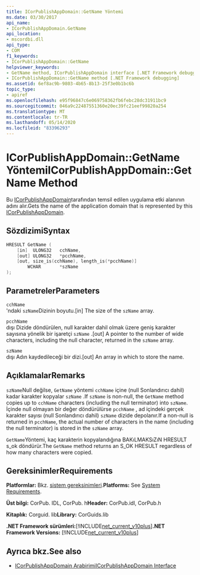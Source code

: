 ```yaml
---
title: ICorPublishAppDomain::GetName Yöntemi
ms.date: 03/30/2017
api_name:
- ICorPublishAppDomain.GetName
api_location:
- mscordbi.dll
api_type:
- COM
f1_keywords:
- ICorPublishAppDomain::GetName
helpviewer_keywords:
- GetName method, ICorPublishAppDomain interface [.NET Framework debugging]
- ICorPublishAppDomain::GetName method [.NET Framework debugging]
ms.assetid: 6ef8ac9b-9803-4b65-8b13-25f3e0b1bc6b
topic_type:
- apiref
ms.openlocfilehash: e95f96847c6e069758362fb6febc28dc31911bc9
ms.sourcegitcommit: 046a9c22487551360e20ec39fc21eef99820a254
ms.translationtype: MT
ms.contentlocale: tr-TR
ms.lasthandoff: 05/14/2020
ms.locfileid: "83396293"
---
```

# <a name="icorpublishappdomaingetname-method"></a><span data-ttu-id="968e6-102">ICorPublishAppDomain::GetName Yöntemi</span><span class="sxs-lookup"><span data-stu-id="968e6-102">ICorPublishAppDomain::GetName Method</span></span>
<span data-ttu-id="968e6-103">Bu [ICorPublishAppDomain](icorpublishappdomain-interface.md)tarafından temsil edilen uygulama etki alanının adını alır.</span><span class="sxs-lookup"><span data-stu-id="968e6-103">Gets the name of the application domain that is represented by this [ICorPublishAppDomain](icorpublishappdomain-interface.md).</span></span>  
  
## <a name="syntax"></a><span data-ttu-id="968e6-104">Sözdizimi</span><span class="sxs-lookup"><span data-stu-id="968e6-104">Syntax</span></span>  
  
```cpp  
HRESULT GetName (  
    [in]  ULONG32   cchName,
    [out] ULONG32   *pcchName,  
    [out, size_is(cchName), length_is(*pcchName)]
        WCHAR       *szName  
);  
```  
  
## <a name="parameters"></a><span data-ttu-id="968e6-105">Parametreler</span><span class="sxs-lookup"><span data-stu-id="968e6-105">Parameters</span></span>  
 `cchName`  
 <span data-ttu-id="968e6-106">'ndaki `szName`Dizinin boyutu.</span><span class="sxs-lookup"><span data-stu-id="968e6-106">[in] The size of the `szName` array.</span></span>  
  
 `pcchName`  
 <span data-ttu-id="968e6-107">dışı Dizide döndürülen, null karakter dahil olmak üzere geniş karakter sayısına yönelik bir işaretçi `szName` .</span><span class="sxs-lookup"><span data-stu-id="968e6-107">[out] A pointer to the number of wide characters, including the null character, returned in the `szName` array.</span></span>  
  
 `szName`  
 <span data-ttu-id="968e6-108">dışı Adın kaydedileceği bir dizi.</span><span class="sxs-lookup"><span data-stu-id="968e6-108">[out] An array in which to store the name.</span></span>  
  
## <a name="remarks"></a><span data-ttu-id="968e6-109">Açıklamalar</span><span class="sxs-lookup"><span data-stu-id="968e6-109">Remarks</span></span>  
 <span data-ttu-id="968e6-110">`szName`Null değilse, `GetName` yöntemi `cchName` içine (null Sonlandırıcı dahil) kadar karakter kopyalar `szName` .</span><span class="sxs-lookup"><span data-stu-id="968e6-110">If `szName` is non-null, the `GetName` method copies up to `cchName` characters (including the null terminator) into `szName`.</span></span> <span data-ttu-id="968e6-111">İçinde null olmayan bir değer döndürülürse `pcchName` , ad içindeki gerçek karakter sayısı (null Sonlandırıcı dahil) `szName` dizide depolanır.</span><span class="sxs-lookup"><span data-stu-id="968e6-111">If a non-null is returned in `pcchName`, the actual number of characters in the name (including the null terminator) is stored in the `szName` array.</span></span>  
  
 <span data-ttu-id="968e6-112">`GetName`Yöntemi, kaç karakterin kopyalandığına BAKıLMAKSıZıN HRESULT s_ok döndürür.</span><span class="sxs-lookup"><span data-stu-id="968e6-112">The `GetName` method returns an S_OK HRESULT regardless of how many characters were copied.</span></span>  
  
## <a name="requirements"></a><span data-ttu-id="968e6-113">Gereksinimler</span><span class="sxs-lookup"><span data-stu-id="968e6-113">Requirements</span></span>  
 <span data-ttu-id="968e6-114">**Platformlar:** Bkz. [sistem gereksinimleri](../../get-started/system-requirements.md).</span><span class="sxs-lookup"><span data-stu-id="968e6-114">**Platforms:** See [System Requirements](../../get-started/system-requirements.md).</span></span>  
  
 <span data-ttu-id="968e6-115">**Üst bilgi:** CorPub. IDL, CorPub. h</span><span class="sxs-lookup"><span data-stu-id="968e6-115">**Header:** CorPub.idl, CorPub.h</span></span>  
  
 <span data-ttu-id="968e6-116">**Kitaplık:** Corguid. lib</span><span class="sxs-lookup"><span data-stu-id="968e6-116">**Library:** CorGuids.lib</span></span>  
  
 <span data-ttu-id="968e6-117">**.NET Framework sürümleri:**[!INCLUDE[net_current_v10plus](../../../../includes/net-current-v10plus-md.md)]</span><span class="sxs-lookup"><span data-stu-id="968e6-117">**.NET Framework Versions:** [!INCLUDE[net_current_v10plus](../../../../includes/net-current-v10plus-md.md)]</span></span>  
  
## <a name="see-also"></a><span data-ttu-id="968e6-118">Ayrıca bkz.</span><span class="sxs-lookup"><span data-stu-id="968e6-118">See also</span></span>

- [<span data-ttu-id="968e6-119">ICorPublishAppDomain Arabirimi</span><span class="sxs-lookup"><span data-stu-id="968e6-119">ICorPublishAppDomain Interface</span></span>](icorpublishappdomain-interface.md)
